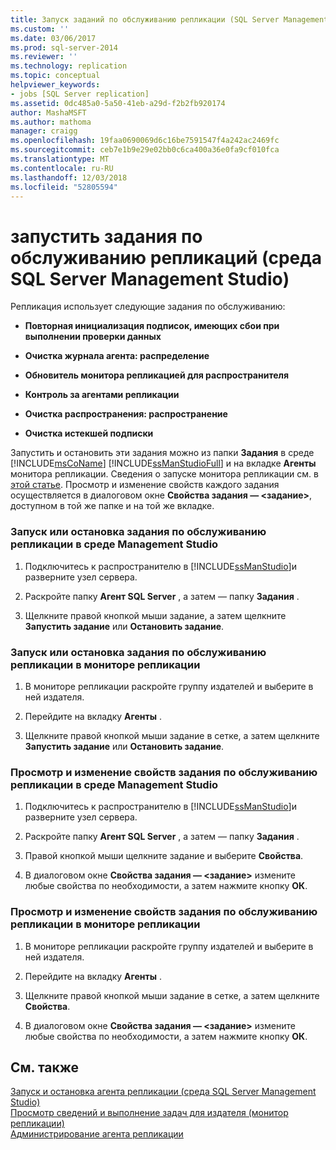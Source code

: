 ```yaml
---
title: Запуск заданий по обслуживанию репликации (SQL Server Management Studio) | Документация Майкрософт
ms.custom: ''
ms.date: 03/06/2017
ms.prod: sql-server-2014
ms.reviewer: ''
ms.technology: replication
ms.topic: conceptual
helpviewer_keywords:
- jobs [SQL Server replication]
ms.assetid: 0dc485a0-5a50-41eb-a29d-f2b2fb920174
author: MashaMSFT
ms.author: mathoma
manager: craigg
ms.openlocfilehash: 19faa0690069d6c16be7591547f4a242ac2469fc
ms.sourcegitcommit: ceb7e1b9e29e02bb0c6ca400a36e0fa9cf010fca
ms.translationtype: MT
ms.contentlocale: ru-RU
ms.lasthandoff: 12/03/2018
ms.locfileid: "52805594"
---
```

# <a name="run-replication-maintenance-jobs-sql-server-management-studio"></a>запустить задания по обслуживанию репликаций (среда SQL Server Management Studio)
  Репликация использует следующие задания по обслуживанию:  
  
-   **Повторная инициализация подписок, имеющих сбои при выполнении проверки данных**  
  
-   **Очистка журнала агента: распределение**  
  
-   **Обновитель монитора репликацией для распространителя**  
  
-   **Контроль за агентами репликации**  
  
-   **Очистка распространения: распространение**  
  
-   **Очистка истекшей подписки**  
  
 Запустить и остановить эти задания можно из папки **Задания** в среде [!INCLUDE[msCoName](../../../includes/msconame-md.md)] [!INCLUDE[ssManStudioFull](../../../includes/ssmanstudiofull-md.md)] и на вкладке **Агенты** монитора репликации. Сведения о запуске монитора репликации см. в [этой статье](../monitor/start-the-replication-monitor.md). Просмотр и изменение свойств каждого задания осуществляется в диалоговом окне **Свойства задания — \<задание>**, доступном в той же папке и на той же вкладке.  
  
### <a name="to-start-or-stop-a-replication-maintenance-job-in-management-studio"></a>Запуск или остановка задания по обслуживанию репликации в среде Management Studio  
  
1.  Подключитесь к распространителю в [!INCLUDE[ssManStudio](../../../includes/ssmanstudio-md.md)]и разверните узел сервера.  
  
2.  Раскройте папку **Агент SQL Server** , а затем — папку **Задания** .  
  
3.  Щелкните правой кнопкой мыши задание, а затем щелкните **Запустить задание** или **Остановить задание**.  
  
### <a name="to-start-or-stop-a-replication-maintenance-job-in-replication-monitor"></a>Запуск или остановка задания по обслуживанию репликации в мониторе репликации  
  
1.  В мониторе репликации раскройте группу издателей и выберите в ней издателя.  
  
2.  Перейдите на вкладку **Агенты** .  
  
3.  Щелкните правой кнопкой мыши задание в сетке, а затем щелкните **Запустить задание** или **Остановить задание**.  
  
### <a name="to-view-and-modify-properties-for-a-replication-maintenance-job-in-management-studio"></a>Просмотр и изменение свойств задания по обслуживанию репликации в среде Management Studio  
  
1.  Подключитесь к распространителю в [!INCLUDE[ssManStudio](../../../includes/ssmanstudio-md.md)]и разверните узел сервера.  
  
2.  Раскройте папку **Агент SQL Server** , а затем — папку **Задания** .  
  
3.  Правой кнопкой мыши щелкните задание и выберите **Свойства**.  
  
4.  В диалоговом окне **Свойства задания — \<задание>** измените любые свойства по необходимости, а затем нажмите кнопку **ОК**.  
  
### <a name="to-view-and-modify-properties-for-a-replication-maintenance-job-in-replication-monitor"></a>Просмотр и изменение свойств задания по обслуживанию репликации в мониторе репликации  
  
1.  В мониторе репликации раскройте группу издателей и выберите в ней издателя.  
  
2.  Перейдите на вкладку **Агенты** .  
  
3.  Щелкните правой кнопкой мыши задание в сетке, а затем щелкните **Свойства**.  
  
4.  В диалоговом окне **Свойства задания — \<задание>** измените любые свойства по необходимости, а затем нажмите кнопку **ОК**.  
  
## <a name="see-also"></a>См. также  
 [Запуск и остановка агента репликации (среда SQL Server Management Studio)](../agents/start-and-stop-a-replication-agent-sql-server-management-studio.md)   
 [Просмотр сведений и выполнение задач для издателя (монитор репликации)](../monitor/view-information-and-perform-tasks-for-a-publisher-replication-monitor.md)   
 [Администрирование агента репликации](../agents/replication-agent-administration.md)  
  
  
